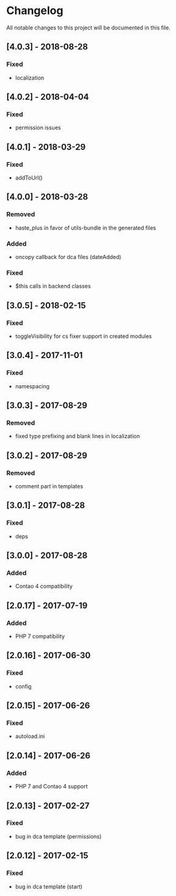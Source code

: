 # Changelog
All notable changes to this project will be documented in this file.

## [4.0.3] - 2018-08-28

### Fixed
- localization

## [4.0.2] - 2018-04-04

### Fixed
- permission issues

## [4.0.1] - 2018-03-29

### Fixed
- addToUrl()

## [4.0.0] - 2018-03-28

### Removed
- haste_plus in favor of utils-bundle in the generated files

### Added
- oncopy callback for dca files (dateAdded)

### Fixed
- $this calls in backend classes

## [3.0.5] - 2018-02-15

### Fixed
- toggleVisibility for cs fixer support in created modules

## [3.0.4] - 2017-11-01

### Fixed
- namespacing

## [3.0.3] - 2017-08-29

### Removed
- fixed type prefixing and blank lines in localization

## [3.0.2] - 2017-08-29

### Removed
- comment part in templates

## [3.0.1] - 2017-08-28

### Fixed
- deps

## [3.0.0] - 2017-08-28

### Added
- Contao 4 compatibility

## [2.0.17] - 2017-07-19

### Added
- PHP 7 compatibility

## [2.0.16] - 2017-06-30

### Fixed
- config

## [2.0.15] - 2017-06-26

### Fixed
- autoload.ini

## [2.0.14] - 2017-06-26

### Added
- PHP 7 and Contao 4 support

## [2.0.13] - 2017-02-27

### Fixed
- bug in dca template (permissions)

## [2.0.12] - 2017-02-15

### Fixed
- bug in dca template (start)
